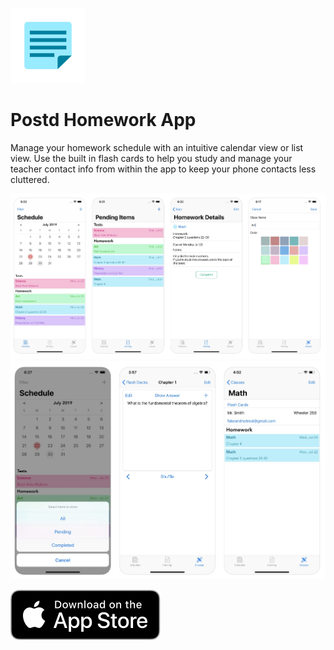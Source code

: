 ![logo](/Homework/Assets.xcassets/AppIcon.appiconset/icon_icon@3-1.png)
# Postd Homework App
Manage your homework schedule with an intuitive calendar view or list view.  Use the built in flash cards to help you study and manage your teacher contact info from within the app to keep your phone contacts less cluttered.

![screen shots](docs/images/screen_shots.png)
![screen shots](docs/images/screen_shots2.png)

[![app store](/docs/images/app_store.svg)](https://apps.apple.com/us/app/postd-homework-app/id1474700900?ls=1)
